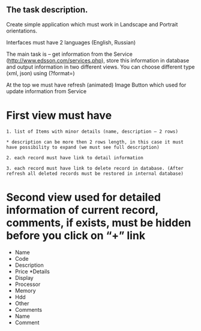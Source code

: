 ## The task description.

Create simple application which must work in Landscape and Portrait orientations.

Interfaces must have 2 languages (English, Russian)

The main task is – get information from the Service (http://www.edsson.com/services.php), store this information in database and output information in two different views. You can choose different type (xml, json) using (?format=<type>)

At the top we must have refresh (animated) Image Button which used for update information from Service

# First view must have

    1. list of Items with minor details (name, description – 2 rows)

    * description can be more then 2 rows length, in this case it must have possibility to expand (we must see full description)

    2. each record must have link to detail information

    3. each record must have link to delete record in database. (After refresh all deleted records must be restored in internal database)

# Second view used for detailed information of current record, comments, if exists, must be hidden before you click on “+” link

* Name
* Code
* Description
* Price
*Details
* Display
* Processor
* Memory
* Hdd
* Other
* Comments
* Name
* Comment



